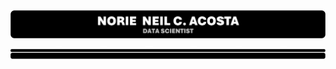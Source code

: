 <div style = "display: flex; flex-direction: column; align-items: center;">
    <!-- HEADER -->
    <img src = "IMPORT FILES/PROFILEHeader.png" alt = "Profile Header" style = "width: 100%;"/>   
    <!-- BUTTON LINKS -->
    <div style = "display: flex; justify-content: center; align-items: center; width: 100%;">
        <a href = "#"><img src = "BUTTONGitHub.svg" style = "width: 14%; height: "30px";"></a><a href = "#"><img src = "BUTTONGitHub.svg" style = "width: 14%; height: "30px";"></a><a href = "https://linkedin.com/in/norzzielein"><img src = "BUTTONGitHub.svg" style = "width: 14%; height: "30px";"></a><a href = "https://github.com/norzzielein"><img src = "BUTTONGitHub.svg" style = "width: 16%; height: "30px";"></a><a href = "https://facebook.com/norzzielein"><img src = "BUTTONGitHub.svg" style = "width: 14%; height: "30px";"></a><a href = "https://instagram.com/norzzielein"><img src = "BUTTONGitHub.svg" style = "width: 14%; height: "30px";"></a><a href = "https://twitter.com/norzzielein"><img src = "BUTTONGitHub.svg" style = "width: 14%; height: "30px";"></a>
    </div>    
    <!-- FOOTER -->
    <img src = "IMPORT FILES/PROFILEFooter.png" alt = "Profile Footer" style = "width: 100%;"/>
</div>
